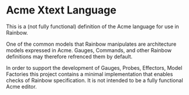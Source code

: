 # Acme Xtext Language

This is a (not fully functional) definition of the Acme language for use in Rainbow.

One of the common models that Rainbow manipulates are architecture models expressed 
in Acme. Gauges, Commands, and other Rainbow definitions may therefore refrenced them 
by default.

In order to support the development of Gauges, Probes, Effectors, Model Factories this 
project contains a minimal implementation that enables checks of Rainbow specification. 
It is not intended to be a fully functional Acme editor.